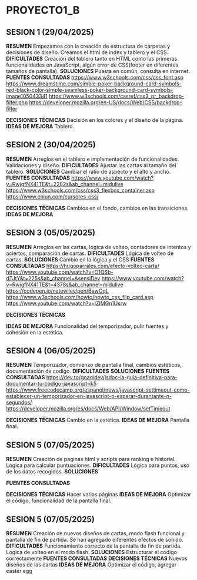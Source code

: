 # PROYECTO1_B

## SESION 1 (29/04/2025)

**RESUMEN**
Empezamos con la creación de estructura de carpetas y decisiones de diseño. 
Creamos el html de index y tablero y el CSS.
**DIFICULTADES**
Creación del tablero tanto en HTML como las primeras funcionalidades en JavaScript, algún error de CSS(footer en diferentes tamaños de pantalla).
**SOLUCIONES**
Puesta en común, consulta en internet.
**FUENTES CONSULTADAS**
https://www.w3schools.com/css/css_font.asp
https://www.dreamstime.com/simple-poker-background-card-symbols-red-black-color-simple-seamless-poker-background-card-symbols-image105043341
https://www.w3schools.com/cssref/css3_pr_backdrop-filter.php
https://developer.mozilla.org/en-US/docs/Web/CSS/backdrop-filter

**DECISIONES TÉCNICAS**
Decisión en los colores y el diseño de la página.
**IDEAS DE MEJORA**
Tablero.

## SESION 2 (30/04/2025)

**RESUMEN**
Arreglos en el tablero e implementación de funcionalidades.
Validaciones y diseño.
**DIFICULTADES**
Ajustar las cartas al tamaño del tablero.
**SOLUCIONES**
Cambiar el ratio de aspecto y el alto y ancho. 
**FUENTES CONSULTADAS**
https://www.youtube.com/watch?v=RwjgfNX41TE&t=2282s&ab_channel=midulive
https://www.w3schools.com/css/css3_flexbox_container.asp
https://www.eniun.com/cursores-css/

**DECISIONES TÉCNICAS**
Cambios en el fondo, cambios en las transiciones.
**IDEAS DE MEJORA**


## SESION 3 (05/05/2025)
**RESUMEN**
Arreglos en las cartas, lógica de volteo, contadores de intentos y aciertos, comparación de cartas.
**DIFICULTADES**
Lógica de volteo de cartas.
**SOLUCIONES**
Cambio en la lógica y el CSS
**FUENTES CONSULTADAS**
https://hugoparrales.com/efecto-volteo-carta/
https://www.youtube.com/watch?v=O1QSb-dTJtY&t=225s&ab_channel=AsensiDev
https://www.youtube.com/watch?v=RwjgfNX41TE&t=4378s&ab_channel=midulive
https://codepen.io/natewiley/pen/BawOqL
https://www.w3schools.com/howto/howto_css_flip_card.asp
https://www.youtube.com/watch?v=IZIMGn1Usrw

**DECISIONES TÉCNICAS**

**IDEAS DE MEJORA**
Funcionalidad del temporizador, pulir fuentes y cohesión en la estética.



## SESION 4 (06/05/2025)
**RESUMEN**
Temporizador, comienzo de pantalla final, cambios estéticos, documentación de codigo.
**DIFICULTADES**
**SOLUCIONES**
**FUENTES CONSULTADAS**
https://dev.to/goaqidev/jsdoc-la-guia-definitiva-para-documentar-tu-codigo-javascript-ik5
https://www.freecodecamp.org/espanol/news/javascript-settimeout-como-establecer-un-temporizador-en-javascript-o-esperar-durantante-n-segundos/
https://developer.mozilla.org/es/docs/Web/API/Window/setTimeout

**DECISIONES TÉCNICAS**
Cambio en la estética.
**IDEAS DE MEJORA**
Pantalla final.

## SESION 5 (07/05/2025)
**RESUMEN**
Creación de paginas html y scripts para ranking e historial. Lógica para calcular puntuaciones.
**DIFICULTADES**
Lógica para puntos, uso de los datos recogidos.
**SOLUCIONES**

**FUENTES CONSULTADAS**

**DECISIONES TÉCNICAS**
Hacer varias páginas
**IDEAS DE MEJORA**
Optimizar el código, funcionalidad de la pantalla final.

## SESION 5 (07/05/2025)
**RESUMEN**
Creación de nuevos diseños de cartas, modo flash funcional y pantalla de fin de partida. Se han agregado diferentes efectos de sonido.
**DIFICULTADES**
Funcionamiento correcto de la pantalla de fin de partida. Logica de volteo en el modo flash.
**SOLUCIONES**
Estructurar el código correctamente
**FUENTES CONSULTADAS**
**DECISIONES TÉCNICAS**
Nuevos diseños de las cartas
**IDEAS DE MEJORA**
Optimizar el código, agregar easter egg

